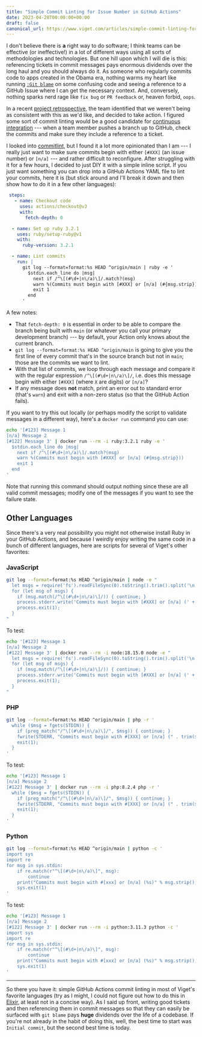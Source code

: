 ```yaml
---
title: "Simple Commit Linting for Issue Number in GitHub Actions"
date: 2023-04-28T00:00:00+00:00
draft: false
canonical_url: https://www.viget.com/articles/simple-commit-linting-for-issue-number-in-github-actions/
---
```


I don't believe there is **a** right way to do software; I think teams
can be effective (or ineffective!) in a lot of different ways using all
sorts of methodologies and technologies. But one hill upon which I will
die is this: referencing tickets in commit messages pays enormous
dividends over the long haul and you should always do it. As someone who
regularly commits code to apps created in the Obama era, nothing warms
my heart like running
[`:Git blame`](https://github.com/tpope/vim-fugitive#fugitivevim) on
some confusing code and seeing a reference to a GitHub Issue where I can
get the necessary context. And, conversely, nothing sparks nerd rage
like `fix bug` or `PR feedback` or, heaven forbid, `oops`.

In a recent [project
retrospective](https://www.viget.com/articles/get-the-most-out-of-your-internal-retrospectives/),
the team identified that we weren't being as consistent with this as
we'd like, and decided to take action. I figured some sort of commit
linting would be a good candidate for [continuous
integration](https://www.viget.com/articles/maintenance-matters-continuous-integration/)
--- when a team member pushes a branch up to GitHub, check the commits
and make sure they include a reference to a ticket.

I looked into [commitlint](https://commitlint.js.org/), but I found it a
lot more opinionated than I am --- I really just want to make sure
commits begin with either `[#XXX]` (an issue number) or `[n/a]` --- and
rather difficult to reconfigure. After struggling with it for a few
hours, I decided to just DIY it with a simple inline script. If you just
want something you can drop into a GitHub Actions YAML file to lint your
commits, here it is (but stick around and I'll break it down and then
show how to do it in a few other languages):

``` yaml
 steps:
   - name: Checkout code
     uses: actions/checkout@v3
     with:
       fetch-depth: 0

  - name: Set up ruby 3.2.1
    uses: ruby/setup-ruby@v1
    with:
      ruby-version: 3.2.1

  - name: Lint commits
    run: |
      git log --format=format:%s HEAD ^origin/main | ruby -e '
        $stdin.each_line do |msg|
          next if /^\[(#\d+|n\/a)\]/.match?(msg)
          warn %(Commits must begin with [#XXX] or [n/a] (#{msg.strip}))
          exit 1
        end
      '
```

A few notes:

-   That `fetch-depth: 0` is essential in order to be able to compare
    the branch being built with `main` (or whatever you call your
    primary development branch) --- by default, your Action only knows
    about the current branch.
-   `git log --format=format:%s HEAD ^origin/main` is going to give you
    the first line of every commit that's in the source branch but not
    in `main`; those are the commits we want to lint.
-   With that list of commits, we loop through each message and compare
    it with the regular expression `/^\[(#\d+|n\/a)\]/`, i.e. does this
    message begin with either `[#XXX]` (where `X` are digits) or
    `[n/a]`?
-   If any message does **not** match, print an error out to standard
    error (that's `warn`) and exit with a non-zero status (so that the
    GitHub Action fails).

If you want to try this out locally (or perhaps modify the script to
validate messages in a different way), here's a `docker run` command
you can use:

``` bash
echo '[#123] Message 1
[n/a] Message 2
[#122] Message 3' | docker run --rm -i ruby:3.2.1 ruby -e '
  $stdin.each_line do |msg|
    next if /^\[(#\d+|n\/a)\]/.match?(msg)
    warn %(Commits must begin with [#XXX] or [n/a] (#{msg.strip}))
    exit 1
  end
'
```

Note that running this command should output nothing since these are all
valid commit messages; modify one of the messages if you want to see the
failure state.

## Other Languages

Since there's a very real possibility you might not otherwise install
Ruby in your GitHub Actions, and because I weirdly enjoy writing the
same code in a bunch of different languages, here are scripts for
several of Viget's other favorites:

### JavaScript

``` bash
git log --format=format:%s HEAD ^origin/main | node -e "
  let msgs = require('fs').readFileSync(0).toString().trim().split('\n');
  for (let msg of msgs) {
    if (msg.match(/^\[(#\d+|n\/a)\]/)) { continue; }
    process.stderr.write('Commits must begin with [#XXX] or [n/a] (' + msg + ')');
    process.exit(1);
  }
"
```

To test:

``` bash
echo '[#123] Message 1
[n/a] Message 2
[#122] Message 3' | docker run --rm -i node:18.15.0 node -e "
  let msgs = require('fs').readFileSync(0).toString().trim().split('\n');
  for (let msg of msgs) {
    if (msg.match(/^\[(#\d+|n\/a)\]/)) { continue; }
    process.stderr.write('Commits must begin with [#XXX] or [n/a] (' + msg + ')');
    process.exit(1);
  }
"
```

### PHP

``` bash
git log --format=format:%s HEAD ^origin/main | php -r '
  while ($msg = fgets(STDIN)) {
    if (preg_match("/^\[(#\d+|n\/a)\]/", $msg)) { continue; }
    fwrite(STDERR, "Commits must begin with #[XXX] or [n/a] (" . trim($msg) . ")\n");
    exit(1);
  }
'
```

To test:

``` bash
echo '[#123] Message 1
[n/a] Message 2
[#122] Message 3' | docker run --rm -i php:8.2.4 php -r '
  while ($msg = fgets(STDIN)) {
    if (preg_match("/^\[(#\d+|n\/a)\]/", $msg)) { continue; }
    fwrite(STDERR, "Commits must begin with #[XXX] or [n/a] (" . trim($msg) . ")\n");
    exit(1);
  }
'
```

### Python

``` bash
git log --format=format:%s HEAD ^origin/main | python -c '
import sys
import re
for msg in sys.stdin:
    if re.match(r"^\[(#\d+|n\/a)\]", msg):
        continue
    print("Commits must begin with #[xxx] or [n/a] (%s)" % msg.strip(), file=sys.stderr)
    sys.exit(1)
'
```

To test:

``` bash
echo '[#123] Message 1
[n/a] Message 2
[#122] Message 3' | docker run --rm -i python:3.11.3 python -c '
import sys
import re
for msg in sys.stdin:
    if re.match(r"^\[(#\d+|n\/a)\]", msg):
        continue
    print("Commits must begin with #[xxx] or [n/a] (%s)" % msg.strip(), file=sys.stderr)
    sys.exit(1)
'
```

------------------------------------------------------------------------

So there you have it: simple GitHub Actions commit linting in most of
Viget's favorite languages (try as I might, I could not figure out how
to do this in [Elixir](https://elixir-lang.org/), at least not in a
concise way). As I said up front, writing good tickets and then
referencing them in commit messages so that they can easily be surfaced
with `git blame` pays **huge** dividends over the life of a codebase. If
you're not already in the habit of doing this, well, the best time to
start was `Initial commit`, but the second best time is today.
